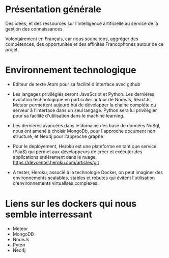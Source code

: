 # Présentation générale
Des idées, et des ressources sur l'intelligence artificielle au service de la gestion des connaissances

Volontairement en Français, car nous souhaitons, aggréger des compétences, des opportunités et des affinités Francophones autour de ce projet.

# Environnement technologique

  - Editeur de texte Atom pour sa facilité d'interface avec github

  - Les langages privilégiés seront JavaScript et Python. Les derniéres évolution technologique en particulier autour de NodeJs, ReactJs, Meteor permettent aujourd'hui de développer la chaine compléte du serveur à l'interface dans un seul langage. Python sera lui privilégier pour sa facilité d'utilisation dans le machine learning.

  - Les derniéres avancées dans le domaine des base de données NoSql, nous ont amené à choisir MongoDb, pour l'approche document non structuré, et Neo4j pour l'approche graphe

  - Pour le deployement, Heroku est une plateforme en tant que service (PaaS) qui permet aux développeurs de créer et exécuter des applications entièrement dans le nuage. https://devcenter.heroku.com/articles/git

  - A tester, Heroku, associé à la technologie Docker, on peut imaginer des environnements scalables, stables et robutes qui évitent l'utilisation d'environnements virtualisés complexes.


# Liens sur les dockers qui nous semble interressant

  - Meteor 
  - MongoDB
  - NodeJs
  - Pyton
  - Neo4j
